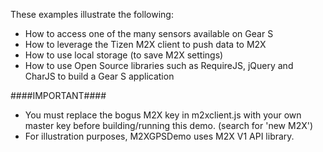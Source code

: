 These examples illustrate the following:

* How to access one of the many sensors available on Gear S
* How to leverage the Tizen M2X client to push data to M2X
* How to use local storage (to save M2X settings)
* How to use Open Source libraries such as RequireJS, jQuery and CharJS to build a Gear S application

####IMPORTANT####
* You must replace the bogus M2X key in m2xclient.js with your own master key before building/running this demo. (search for 'new M2X') 
* For illustration purposes, M2XGPSDemo uses M2X V1 API library.
